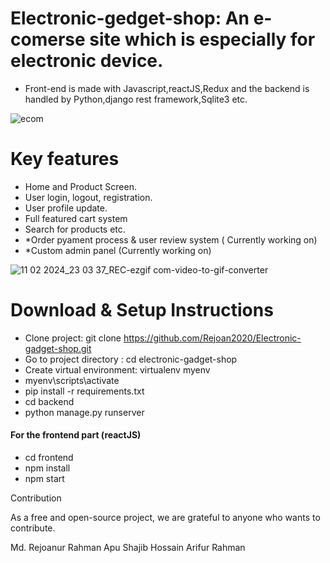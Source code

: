 # Electronic-gedget-shop: An e-comerse site which is especially for electronic device.

- Front-end is made with Javascript,reactJS,Redux and the backend is handled by Python,django rest framework,Sqlite3 etc.


![ecom](https://github.com/Rejoan2020/Electronic-gadget-shop/assets/63773925/34c41aa1-d90a-4a33-bdf8-cf0268be16ad)

# Key features
- Home and Product Screen.
- User login, logout, registration.
- User profile update.
- Full featured cart system
- Search for products etc.
- *Order pyament process & user review system ( Currently working on)
- *Custom admin panel (Currently working on)
  
![11 02 2024_23 03 37_REC-ezgif com-video-to-gif-converter](https://github.com/Rejoan2020/Electronic-gadget-shop/assets/63773925/c49060f6-387d-4fb8-91ad-8c1d6379f5b8)

# Download & Setup Instructions
- Clone project: git clone https://github.com/Rejoan2020/Electronic-gadget-shop.git
- Go to project directory : cd electronic-gadget-shop
- Create virtual environment: virtualenv myenv
- myenv\scripts\activate
- pip install -r requirements.txt
- cd backend
- python manage.py runserver
<h4>For the frontend part (reactJS)</h4> 
<ul>
  <li>cd frontend</li>
  <li>npm install</li>
  <li>npm start</li>
</ul>


Contribution

As a free and open-source project, we are grateful to anyone who wants to contribute. 

Md. Rejoanur Rahman Apu
Shajib Hossain
Arifur Rahman
 

